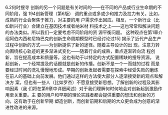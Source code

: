 
6.2何时搜寻
创新的另一个问题是有关时间的——在不同的产品或行业生命期的不同阶段，强
194创新管理（第6版）
调的重点或多或少和推力及拉力有关。比如，成熟的行业会聚焦于推力，对主要的用
户需求作出回应。相反，一个新行业（比如新兴行业）会建立在基因技术或者纳米材
料技术之上——这也常常和解决问题的办法类似。所以我们一定要考虑不同阶段的资
源平衡问题。
这种观点在第1章介绍阿伯内西和尼特巴克的创新生命周期模型时已经讨论过15]
揭示了近代产品生产过程中创新的方式——为创新提供了新的途径。随着主导设计的出
现，注意力转向围绕核心轨迹的更多渐进式变化——随着行业的成熟，重点逐渐转向流
程创新，旨在提高成本和质量等。这也有助于以特定的方式配置稀缺的搜导资源。
说起创新，一个经常提及的话题就是创新的传播。创新不是一个一而就的过程
而是要经过时间的洗礼慢慢地形成。早期的创新发起者需要在探索中经受失败的磨炼
在前人的基础上向前发展。他们通过这样的方法使大部分人逐渐接受新的观点和解决方
案，但也有一些人（比如罗杰）不愿意接受新思想。了解创新的过程及其影响因素（我
们将在第9章中详细闻述）对于我们理解何时何地会对创新起到激励作用至关重要。主
要的用户和早期的理论实践者都会提供重要的想法和创新的方向，这有助于在创新早期
塑造创新，而创新前期和后期的大众更会成为创意的渐进性改进的来源。
